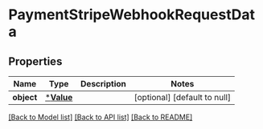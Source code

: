 # PaymentStripeWebhookRequestData

## Properties
Name | Type | Description | Notes
------------ | ------------- | ------------- | -------------
**object** | [***Value**](Value.md) |  | [optional] [default to null]

[[Back to Model list]](../README.md#documentation-for-models) [[Back to API list]](../README.md#documentation-for-api-endpoints) [[Back to README]](../README.md)


